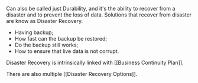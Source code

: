 Can also be called just Durability, and it's the ability to recover from a disaster and to prevent the loss of data. Solutions that recover from disaster are know as Disaster Recovery.

- Having backup;
- How fast can the backup be restored;
- Do the backup still works;
- How to ensure that live data is not corrupt.

Disaster Recovery is intrinsically linked with [[Business Continuity Plan]].

There are also multiple [[Disaster Recovery Options]].